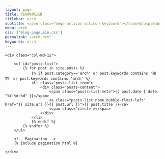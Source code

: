 ```yaml
---
layout: page
title: 向架构师迈进
titlebar: arch
subtitle: <span class="mega-octicon octicon-keyboard"></span>&nbsp;&nbsp; 其实我是一名程序员。
menu: arch
css: ['blog-page.min.css']
permalink: /arch.html
keywords: arch
---
```


<div class="row">

    <div class="col-md-12">

        <ul id="posts-list">
            {% for post in site.posts %}
                {% if post.category=='arch' or post.keywords contains '架构' or post.keywords contains 'arch' %}
                <li class="posts-list-item">
                    <div class="posts-content">
                        <span class="posts-list-meta">{{ post.date | date: "%Y-%m-%d" }}</span>
                        <a class="posts-list-name bubble-float-left" href="{{ site.url }}{{ post.url }}">{{ post.title }}</a>
                        <span class='circle'></span>
                    </div>
                </li>
                {% endif %}
            {% endfor %}
        </ul> 

        <!-- Pagination -->
        {% include pagination.html %}

    </div>

</div>
<script>
    $(document).ready(function(){

        // Enable bootstrap tooltip
        $("body").tooltip({ selector: '[data-toggle=tooltip]' });

    });
</script>